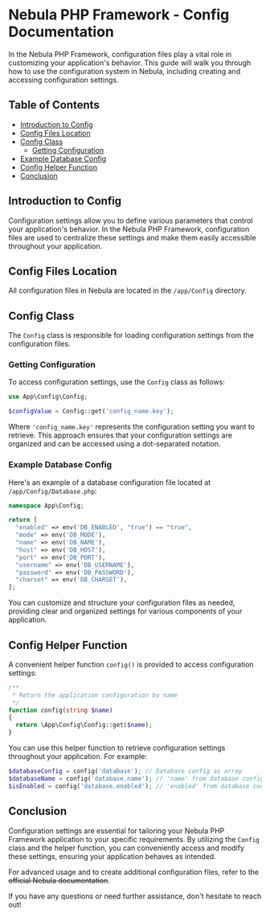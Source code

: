 # Nebula PHP Framework - Config Documentation

In the Nebula PHP Framework, configuration files play a vital role in customizing your application's behavior. This guide will walk you through how to use the configuration system in Nebula, including creating and accessing configuration settings.

## Table of Contents

- [Introduction to Config](#introduction-to-config)
- [Config Files Location](#config-files-location)
- [Config Class](#config-class)
  - [Getting Configuration](#getting-configuration)
- [Example Database Config](#example-database-config)
- [Config Helper Function](#config-helper-function)
- [Conclusion](#conclusion)

## Introduction to Config

Configuration settings allow you to define various parameters that control your application's behavior. In the Nebula PHP Framework, configuration files are used to centralize these settings and make them easily accessible throughout your application.

## Config Files Location

All configuration files in Nebula are located in the `/app/Config` directory.

## Config Class

The `Config` class is responsible for loading configuration settings from the configuration files.

### Getting Configuration

To access configuration settings, use the `Config` class as follows:

```php
use App\Config\Config;

$configValue = Config::get('config_name.key');
```

Where `'config_name.key'` represents the configuration setting you want to retrieve. This approach ensures that your configuration settings are organized and can be accessed using a dot-separated notation.

### Example Database Config

Here's an example of a database configuration file located at `/app/Config/Database.php`:

```php
namespace App\Config;

return [
  "enabled" => env('DB_ENABLED', "true") == "true",
  "mode" => env('DB_MODE'),
  "name" => env('DB_NAME'),
  "host" => env('DB_HOST'),
  "port" => env('DB_PORT'),
  "username" => env('DB_USERNAME'),
  "password" => env('DB_PASSWORD'),
  "charset" => env('DB_CHARSET'),
];
```

You can customize and structure your configuration files as needed, providing clear and organized settings for various components of your application.

## Config Helper Function

A convenient helper function `config()` is provided to access configuration settings:

```php
/**
 * Return the application configuration by name
 */
function config(string $name)
{
  return \App\Config\Config::get($name);
}
```

You can use this helper function to retrieve configuration settings throughout your application. For example:

```php
$databaseConfig = config('database'); // Database config as array
$databaseName = config('database.name'); // 'name' from database config array
$isEnabled = config('database.enabled'); // 'enabled' from database config array
```

## Conclusion

Configuration settings are essential for tailoring your Nebula PHP Framework application to your specific requirements. By utilizing the `Config` class and the helper function, you can conveniently access and modify these settings, ensuring your application behaves as intended.

For advanced usage and to create additional configuration files, refer to the <s>official Nebula documentation</s>.

If you have any questions or need further assistance, don't hesitate to reach out!
